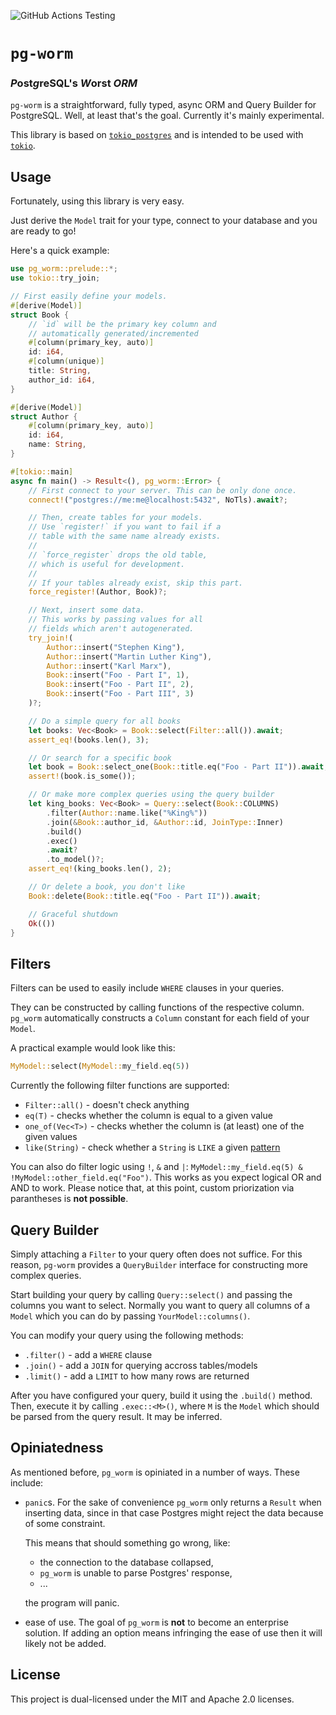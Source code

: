 ![GitHub Actions Testing](https://github.com/Einliterflasche/pg-worm/actions/workflows/rust.yml/badge.svg)

# `pg-worm`
### *P*ost*g*reSQL's *W*orst *ORM*
`pg-worm` is a straightforward, fully typed, async ORM and Query Builder for PostgreSQL.
Well, at least that's the goal. Currently it's mainly experimental.

This library is based on [`tokio_postgres`](https://docs.rs/tokio-postgres/0.7.8/tokio_postgres/index.html) 
and is intended to be used with [`tokio`](https://tokio.rs/).

## Usage
Fortunately, using this library is very easy.

Just derive the `Model` trait for your type, connect to your database 
and you are ready to go!

Here's a quick example: 

```rust
use pg_worm::prelude::*;
use tokio::try_join;

// First easily define your models.
#[derive(Model)]
struct Book {
    // `id` will be the primary key column and
	// automatically generated/incremented
    #[column(primary_key, auto)]
    id: i64,
    #[column(unique)]
    title: String,
    author_id: i64,
}

#[derive(Model)]
struct Author {
    #[column(primary_key, auto)]
    id: i64,
    name: String,
}

#[tokio::main]
async fn main() -> Result<(), pg_worm::Error> {
    // First connect to your server. This can be only done once.
    connect!("postgres://me:me@localhost:5432", NoTls).await?;

    // Then, create tables for your models.
    // Use `register!` if you want to fail if a
    // table with the same name already exists.
    //
    // `force_register` drops the old table,
    // which is useful for development.
    //
    // If your tables already exist, skip this part.
    force_register!(Author, Book)?;

    // Next, insert some data.
    // This works by passing values for all
    // fields which aren't autogenerated.
    try_join!(
        Author::insert("Stephen King"),
        Author::insert("Martin Luther King"),
        Author::insert("Karl Marx"),
        Book::insert("Foo - Part I", 1),
        Book::insert("Foo - Part II", 2),
        Book::insert("Foo - Part III", 3)
    )?;

	// Do a simple query for all books
    let books: Vec<Book> = Book::select(Filter::all()).await;
    assert_eq!(books.len(), 3);

    // Or search for a specific book
    let book = Book::select_one(Book::title.eq("Foo - Part II")).await;
    assert!(book.is_some());

    // Or make more complex queries using the query builder
    let king_books: Vec<Book> = Query::select(Book::COLUMNS)
        .filter(Author::name.like("%King%"))
        .join(&Book::author_id, &Author::id, JoinType::Inner)
        .build()
        .exec()
        .await?
        .to_model()?;
    assert_eq!(king_books.len(), 2);

    // Or delete a book, you don't like
    Book::delete(Book::title.eq("Foo - Part II")).await;

	// Graceful shutdown
    Ok(())
}
```

## Filters
Filters can be used to easily include `WHERE` clauses in your queries. 

They can be constructed by calling functions of the respective column. 
`pg_worm` automatically constructs a `Column` constant for each field 
of your `Model`. 

A practical example would look like this:

```rust
MyModel::select(MyModel::my_field.eq(5))
```

Currently the following filter functions are supported:

 * `Filter::all()` - doesn't check anything
 * `eq(T)` - checks whether the column is equal to a given value
 * `one_of(Vec<T>)` - checks whether the column is (at least) one of the given values
 * `like(String)` - check whether a `String` is `LIKE` a given [pattern](https://www.postgresql.org/docs/current/functions-matching.html)
 
You can also do filter logic using `!`, `&` and `|`: `MyModel::my_field.eq(5) & !MyModel::other_field.eq("Foo")`.
This works as you expect logical OR and AND to work.
Please notice that, at this point, custom priorization via parantheses 
is **not possible**.

## Query Builder
Simply attaching a `Filter` to your query often does not suffice. 
For this reason, `pg-worm` provides a `QueryBuilder` interface for
constructing more complex queries. 

Start building your query by calling `Query::select()` and passing 
the columns you want to select. 
Normally you want to query all columns of a `Model` which you can do by passing 
`YourModel::columns()`.

You can modify your query using the following methods:

 * `.filter()` - add a `WHERE` clause
 * `.join()` - add a `JOIN` for querying accross tables/models
 * `.limit()` - add a `LIMIT` to how many rows are returned

After you have configured your query, build it using the `.build()` method.
Then, execute it by calling `.exec::<M>()`, where `M` is the `Model` which
should be parsed from the query result. It may be inferred.

## Opiniatedness
As mentioned before, `pg_worm` is opiniated in a number of ways. 
These include:

 * `panic`s. For the sake of convenience `pg_worm` only returns a  `Result` when 
   inserting data, since in that case Postgres might reject the data because of
   some constraint. 

   This means that should something go wrong, like:
    - the connection to the database collapsed,
    - `pg_worm` is unable to parse Postgres' response,
    - ...
   
   the program will panic.
 * ease of use. The goal of `pg_worm` is **not** to become an enterprise solution.
   If adding an option means infringing the ease of use then it will likely
   not be added.

## License
This project is dual-licensed under the MIT and Apache 2.0 licenses.
